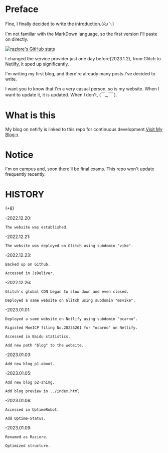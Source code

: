 # Preface

Fine, I finally decided to write the introduction.(*/ω＼*)

I'm not familiar with the MarkDown language, so the first version I'll paste on directly.

[![raziore's GitHub stats](https://github-readme-stats.vercel.app/api?username=raziore)](https://github.com/anuraghazra/github-readme-stats)

I changed the service provider just one day before(2023.1.2), from Glitch to Netlify, it sped up significantly.

I'm writing my first blog, and there're already many posts I've decided to write.

I want you to know that I'm a very casual person, so is my website. When I want to update it, it is updated. When I don't, (￣_,￣ ).

# What is this

My blog on netlify is linked to this repo for continuous development.[Visit My Blog→](https://raziore.netlify.app/)

# Notice

I'm on campus and, soon there'll be final exams. This repo won't update frequently recently.

# HISTORY

(+8)

-2022.12.20:

    The website was established.

-2022.12.21:

    The website was deployed on Glitch using subdomin "vike".

-2022.12.23:

    Backed up on Github.

    Accessed in JsDeliver.

-2022.12.26:

    Glitch's global CDN began to slow down and even closed.

    Deployed a same website on Glitch using subdomin "msvike".

-2023.01.01:

    Deployed a same website on Netlify using subdomin "ocarno".

    Rigisted MoeICP filing No.20235201 for "ocarno" on Netlify.

    Accessed in Baidu statistics.

    Add new path "blog" to the website.

-2023.01.03:

    Add new blog p1-about.

-2023.01.05:

    Add new blog p2-zhimg.

    Add blog preview in ../index.html

-2023.01.06:

    Accessed in UptimeRobot.

    Add Uptime-Status.

-2023.01.09:

    Renamed as Raziore.

    Optimized structure.

